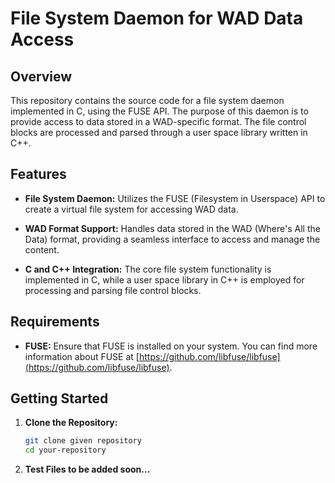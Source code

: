 # File System Daemon for WAD Data Access

## Overview

This repository contains the source code for a file system daemon implemented in C, using the FUSE API. The purpose of this daemon is to provide access to data stored in a WAD-specific format. The file control blocks are processed and parsed through a user space library written in C++.

## Features

- **File System Daemon:** Utilizes the FUSE (Filesystem in Userspace) API to create a virtual file system for accessing WAD data.

- **WAD Format Support:** Handles data stored in the WAD (Where's All the Data) format, providing a seamless interface to access and manage the content.

- **C and C++ Integration:** The core file system functionality is implemented in C, while a user space library in C++ is employed for processing and parsing file control blocks.

## Requirements

- **FUSE:** Ensure that FUSE is installed on your system. You can find more information about FUSE at [https://github.com/libfuse/libfuse](https://github.com/libfuse/libfuse).

## Getting Started

1. **Clone the Repository:**

   ```bash
   git clone given repository
   cd your-repository

2. **Test Files to be added soon...**
